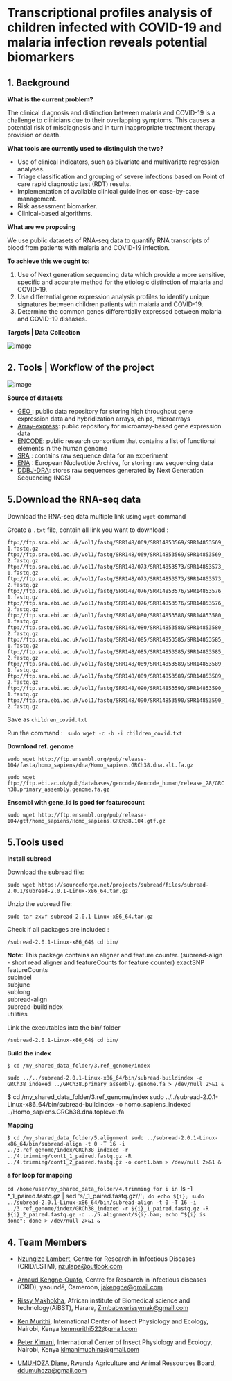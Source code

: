 # Transcriptional profiles analysis of children infected with COVID-19 and malaria infection reveals potential biomarkers

## 1.	Background

**What is the current problem?**

The clinical diagnosis and distinction between malaria and COVID-19 is a challenge to clinicians due to their overlapping symptoms. This causes a potential risk of misdiagnosis and in turn inappropriate treatment therapy provision or death.

**What tools are currently used to distinguish the two?**

* Use of clinical indicators, such as bivariate and multivariate regression analyses.
* Triage classification and grouping of severe infections based on Point of care rapid diagnostic test (RDT) results.
* Implementation of available clinical guidelines on case-by-case management.
* Risk assessment biomarker.
* Clinical-based algorithms. 

**What are we proposing**

We use public datasets of RNA-seq data to quantify RNA transcripts of blood from patients with malaria and COVID-19 infection. 

**To achieve this we ought to:**
1. Use of Next generation sequencing data which provide a more sensitive, specific and accurate method for the etiologic distinction of malaria and COVID-19.
2. Use differential gene expression analysis profiles to identify unique signatures between children patients with malaria and COVID-19. 
3. Determine the common genes differentially expressed between malaria and COVID-19 diseases.

**Targets | Data Collection**

![image](https://github.com/omicscodeathon/RNA-seq-Malaria/blob/main/Images/Datasets%20collection.png)


##### 

## 2. Tools | Workflow of the project 
![image](https://github.com/omicscodeathon/RNA-seq-Malaria/blob/main/Images/workflow.png)

 **Source of datasets**
  - [GEO ](https://www.ncbi.nlm.nih.gov/geo/): public data repository for storing high throughput gene expression data and hybridization arrays, chips, microarrays
  - [Array-express](https://www.ebi.ac.uk/arrayexpress/):  public repository for microarray-based gene expression data
  - [ENCODE](https://www.encodeproject.org/): public research consortium that contains a list of functional elements in the human genome
  - [SRA](https://www.ncbi.nlm.nih.gov/sra) : contains raw sequence data for an experiment
  - [ENA](https://www.ebi.ac.uk/ena/browser/home) : European Nucleotide Archive, for storing raw sequencing data
  - [DDBJ-DRA](https://www.ddbj.nig.ac.jp/dra/index-e.html): stores raw sequences generated by Next Generation Sequencing (NGS)   


## 5.Download the RNA-seq data

 Download the RNA-seq data multiple link using `wget` command
 
Create a `.txt` file, contain all link you want to download :

`ftp://ftp.sra.ebi.ac.uk/vol1/fastq/SRR148/069/SRR14853569/SRR14853569_1.fastq.gz
ftp://ftp.sra.ebi.ac.uk/vol1/fastq/SRR148/069/SRR14853569/SRR14853569_2.fastq.gz
ftp://ftp.sra.ebi.ac.uk/vol1/fastq/SRR148/073/SRR14853573/SRR14853573_1.fastq.gz
ftp://ftp.sra.ebi.ac.uk/vol1/fastq/SRR148/073/SRR14853573/SRR14853573_2.fastq.gz
ftp://ftp.sra.ebi.ac.uk/vol1/fastq/SRR148/076/SRR14853576/SRR14853576_1.fastq.gz
ftp://ftp.sra.ebi.ac.uk/vol1/fastq/SRR148/076/SRR14853576/SRR14853576_2.fastq.gz
ftp://ftp.sra.ebi.ac.uk/vol1/fastq/SRR148/080/SRR14853580/SRR14853580_1.fastq.gz
ftp://ftp.sra.ebi.ac.uk/vol1/fastq/SRR148/080/SRR14853580/SRR14853580_2.fastq.gz
ftp://ftp.sra.ebi.ac.uk/vol1/fastq/SRR148/085/SRR14853585/SRR14853585_1.fastq.gz
ftp://ftp.sra.ebi.ac.uk/vol1/fastq/SRR148/085/SRR14853585/SRR14853585_2.fastq.gz
ftp://ftp.sra.ebi.ac.uk/vol1/fastq/SRR148/089/SRR14853589/SRR14853589_1.fastq.gz
ftp://ftp.sra.ebi.ac.uk/vol1/fastq/SRR148/089/SRR14853589/SRR14853589_2.fastq.gz
ftp://ftp.sra.ebi.ac.uk/vol1/fastq/SRR148/090/SRR14853590/SRR14853590_1.fastq.gz
ftp://ftp.sra.ebi.ac.uk/vol1/fastq/SRR148/090/SRR14853590/SRR14853590_2.fastq.gz`

Save as `children_covid.txt`

Run the command : ` sudo wget -c -b -i children_covid.txt`


**Download ref. genome**

 `sudo wget http://ftp.ensembl.org/pub/release-104/fasta/homo_sapiens/dna/Homo_sapiens.GRCh38.dna.alt.fa.gz
`

 `sudo wget ftp://ftp.ebi.ac.uk/pub/databases/gencode/Gencode_human/release_28/GRCh38.primary_assembly.genome.fa.gz`
 

**Ensembl with gene_id is good for featurecount**

 `sudo wget http://ftp.ensembl.org/pub/release-104/gtf/homo_sapiens/Homo_sapiens.GRCh38.104.gtf.gz
`



## 5.Tools used

**Install subread**

Download the subread file:
 
 `sudo wget https://sourceforge.net/projects/subread/files/subread-2.0.1/subread-2.0.1-Linux-x86_64.tar.gz`
 
 Unzip the subread file:
 
 `sudo tar zxvf subread-2.0.1-Linux-x86_64.tar.gz`

Check if all packages are included :

`/subread-2.0.1-Linux-x86_64$ cd bin/`

**Note**: This package contains an aligner and feature counter. (subread-align - short read aligner and featureCounts for feature counter)
exactSNP 
featureCounts  
subindel  
subjunc  
sublong  
subread-align  
subread-buildindex  
utilities


Link the executables into the bin/ folder

`/subread-2.0.1-Linux-x86_64$ cd bin/`

**Build the index** 

`$ cd /my_shared_data_folder/3.ref_genome/index`

` sudo ../../subread-2.0.1-Linux-x86_64/bin/subread-buildindex -o GRCh38_indexed ../GRCh38.primary_assembly.genome.fa > /dev/null 2>&1 &
`

$ cd /my_shared_data_folder/3.ref_genome/index
 sudo ../../subread-2.0.1-Linux-x86_64/bin/subread-buildindex -o homo_sapiens_indexed ../Homo_sapiens.GRCh38.dna.toplevel.fa


**Mapping**

`$ cd /my_shared_data_folder/5.alignment
sudo ../subread-2.0.1-Linux-x86_64/bin/subread-align -t 0 -T 16 -i ../3.ref_genome/index/GRCh38_indexed -r ../4.trimming/cont1_1_paired.fastq.gz -R ../4.trimming/cont1_2_paired.fastq.gz -o cont1.bam > /dev/null 2>&1 &
`

**a for loop for mapping**

`cd /home/user/my_shared_data_folder/4.trimming
for i in `ls -1 *_1_paired.fastq.gz | sed 's/\_1_paired.fastq.gz//'`; do echo ${i};
sudo ../subread-2.0.1-Linux-x86_64/bin/subread-align -t 0 -T 16 -i ../3.ref_genome/index/GRCh38_indexed -r ${i}_1_paired.fastq.gz -R ${i}_2_paired.fastq.gz -o ../5.alignment/${i}.bam; echo "${i} is done"; done > /dev/null 2>&1 &`






## 4. Team Members
* [Nzungize Lambert](https://github.com/nzungizelab), Centre for Research in Infectious Diseases (CRID/LSTM), nzulapa@outlook.com

* [Arnaud Kengne-Ouafo](https://github.com/JAKO-waccbip), Centre for Research in infectious diseases (CRID), yaoundé, Cameroon, jakengne@gmail.com

* [Rissy Makhokha](https://github.com/Rissy2021), African institute of Biomedical science and technology(AiBST), Harare, Zimbabwerissymak@gmail.com

* [Ken Murithi](https://github.com/kenmurithi), International Center of Insect Physiology and Ecology, Nairobi, Kenya kenmurithi522@gmail.com

* [Peter Kimani](https://github.com/PMuchina), International Center of Insect Physiology and Ecology, Nairobi, Kenya kimanimuchina@gmail.com

* [UMUHOZA Diane](), Rwanda Agriculture and Animal Ressources Board, ddumuhoza@gmail.com





